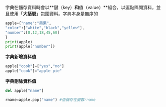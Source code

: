 字典在儲存資料時會以**鍵（key）**和**值（value）**組合，以逗點隔開資料，並且使用「**大括號**」包圍資料。字典本身是無序的

```python
apple={"name":"蘋果",
"color":["white","black","yellow"],
"number":[0,12,18,45,60]
}
print(apple)
print(apple["number"])
```

**字典新增資料值**

```python
apple["cook"]=["yes","no"]
apple["cook"]="apple pie"
```

**字典刪除資料值**

```python
del apple["name"]
```

```python
rname=apple.pop("name") #值儲存在變數rname
```

